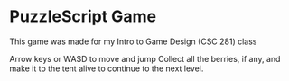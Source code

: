 # PuzzleScript Game

This game was made for my Intro to Game Design (CSC 281) class

Arrow keys or WASD to move and jump
Collect all the berries, if any, and make it to the tent alive to continue to the next level.
